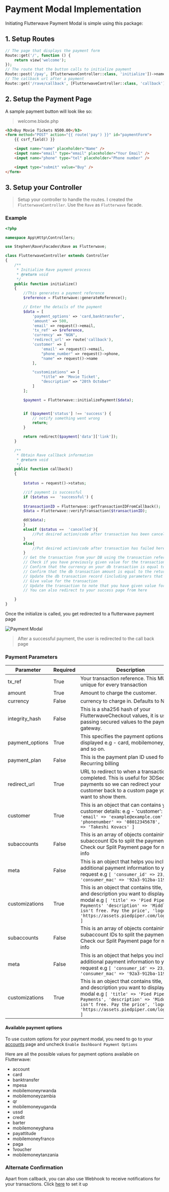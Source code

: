 # Payment Modal Implementation

Initiating Flutterwave Payment Modal is simple using this package:

## 1. Setup Routes

```php
// The page that displays the payment form
Route::get('/', function () {
    return view('welcome');
});
// The route that the button calls to initialize payment
Route::post('/pay', [FlutterwaveController::class, 'initialize'])->name('pay');
// The callback url after a payment
Route::get('/rave/callback', [FlutterwaveController::class, 'callback'])->name('callback');
```

## 2. Setup the Payment Page

A sample payment button will look like so:

> welcome.blade.php

```html
<h3>Buy Movie Tickets N500.00</h3>
<form method="POST" action="{{ route('pay') }}" id="paymentForm">
    {{ csrf_field() }}

    <input name="name" placeholder="Name" />
    <input name="email" type="email" placeholder="Your Email" />
    <input name="phone" type="tel" placeholder="Phone number" />

    <input type="submit" value="Buy" />
</form>
```

## 3. Setup your Controller

> Setup your controller to handle the routes. I created the `FlutterwaveController`. Use the `Rave` as `Flutterwave`
> facade.

### Example

```php
<?php

namespace App\Http\Controllers;

use Stephen\Rave\Facades\Rave as Flutterwave;

class FlutterwaveController extends Controller
{
    /**
     * Initialize Rave payment process
     * @return void
     */
    public function initialize()
    {
        //This generates a payment reference
        $reference = Flutterwave::generateReference();

        // Enter the details of the payment
        $data = [
            'payment_options' => 'card,banktransfer',
            'amount' => 500,
            'email' => request()->email,
            'tx_ref' => $reference,
            'currency' => "NGN",
            'redirect_url' => route('callback'),
            'customer' => [
                'email' => request()->email,
                "phone_number" => request()->phone,
                "name" => request()->name
            ],

            "customizations" => [
                "title" => 'Movie Ticket',
                "description" => "20th October"
            ]
        ];

        $payment = Flutterwave::initializePayment($data);


        if ($payment['status'] !== 'success') {
            // notify something went wrong
            return;
        }

        return redirect($payment['data']['link']);
    }

    /**
     * Obtain Rave callback information
     * @return void
     */
    public function callback()
    {
        
        $status = request()->status;

        //if payment is successful
        if ($status ==  'successful') {
        
        $transactionID = Flutterwave::getTransactionIDFromCallback();
        $data = Flutterwave::verifyTransaction($transactionID);

        dd($data);
        }
        elseif ($status ==  'cancelled'){
            //Put desired action/code after transaction has been cancelled here
        }
        else{
            //Put desired action/code after transaction has failed here
        }
        // Get the transaction from your DB using the transaction reference (txref)
        // Check if you have previously given value for the transaction. If you have, redirect to your successpage else, continue
        // Confirm that the currency on your db transaction is equal to the returned currency
        // Confirm that the db transaction amount is equal to the returned amount
        // Update the db transaction record (including parameters that didn't exist before the transaction is completed. for audit purpose)
        // Give value for the transaction
        // Update the transaction to note that you have given value for the transaction
        // You can also redirect to your success page from here

    }
}
```

Once the initialize is called, you get redirected to a flutterwave payment page

![Payment Modal](https://files.readme.io/3fb8aa3-Screenshot_2020-04-23_at_9.26.00_AM.png)

> After a successful payment, the user is redirected to the call back page
### Payment Parameters

| Parameter       | Required | Description                                                                                                                                                                                                                                   |
| --------------- | -------- | --------------------------------------------------------------------------------------------------------------------------------------------------------------------------------------------------------------------------------------------- |
| tx_ref          | True     | Your transaction reference. This MUST be unique for every transaction                                                                                                                                                                         |
| amount          | True     | Amount to charge the customer.                                                                                                                                                                                                                |
| currency        | False    | currency to charge in. Defaults to NGN                                                                                                                                                                                                        |
| integrity_hash  | False    | This is a sha256 hash of your FlutterwaveCheckout values, it is used for passing secured values to the payment gateway.                                                                                                                       |
| payment_options | True     | This specifies the payment options to be displayed e.g - card, mobilemoney, ussd and so on.                                                                                                                                                   |
| payment_plan    | False    | This is the payment plan ID used for Recurring billing                                                                                                                                                                                        |
| redirect_url    | True     | URL to redirect to when a transaction is completed. This is useful for 3DSecure payments so we can redirect your customer back to a custom page you want to show them.                                                                        |
| customer        | True     | This is an object that can contains your customer details: e.g - 'customer': `[ 'email' => 'example@example.com', 'phonenumber' => '08012345678', 'name' => 'Takeshi Kovacs' ]`                                                                     |
| subaccounts     | False    | This is an array of objects containing the subaccount IDs to split the payment into. Check our Split Payment page for more info                                                                                                               |
| meta            | False    | This is an object that helps you include additional payment information to your request e.g `[ 'consumer_id' => 23, 'consumer_mac' => '92a3-912ba-1192a']`                                                                                        |
| customizations  | True     | This is an object that contains title, logo, and description you want to display on the modal e.g `[ 'title' => 'Pied Piper Payments' 'description' => 'Middleout isn't free. Pay the price', 'logo' => 'https://assets.piedpiper.com/logo.png' ]`  |
| subaccounts     | False    | This is an array of objects containing the subaccount IDs to split the payment into. Check our Split Payment page for more info                                                                                                               |
| meta            | False    | This is an object that helps you include additional payment information to your request e.g `[ 'consumer_id' => 23, 'consumer_mac' => '92a3-912ba-1192a' ]`                                                                                       |
| customizations  | True     | This is an object that contains title, logo, and description you want to display on the modal e.g `[ 'title' => 'Pied Piper Payments', 'description' => 'Middleout isn't free. Pay the price', 'logo' => 'https://assets.piedpiper.com/logo.png' ]` |

#### Available payment options

To use custom options for your payment modal, you need to go to your [accounts](https://dashboard.flutterwave.com/dashboard/settings/accounts) page and uncheck `Enable Dashboard Payment Options`

Here are all the possible values for payment options available on Flutterwave:

-  account
-  card
- banktransfer
- mpesa
- mobilemoneyrwanda
- mobilemoneyzambia
- qr
- mobilemoneyuganda
- ussd
- credit
- barter
- mobilemoneyghana
- payattitude
- mobilemoneyfranco
- paga
- 1voucher
- mobilemoneytanzania


### Alternate Confirmation

Apart from callback, you can also use Webhook to receive notifications for your transactions. Click [here](/verification/webhook.html) to set it up 
